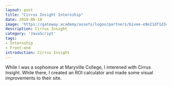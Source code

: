 ```yaml
---
layout: post
title: "Cirrus Insight Internship"
date: 2018-06-10
image: 'https://gateway.academy/assets/logos/partners/bivee-e9e21df1d347f3e2797a801ebb64c924f67c574541d2438fa2fbc6bf7231f8b2.png'
description: Cirrus Insight
category: 'JavaScript'
tags:
- Internship
- Front-end
introduction: Cirrus Insight
---
```


While I was a sophomore at Maryville College, I interened with Cirrus Insight. While there, I created an ROI calculator and made some visual improvements to their site.
